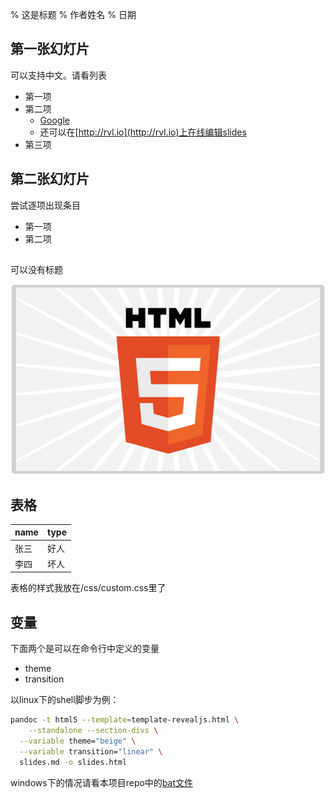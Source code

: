 % 这是标题
% 作者姓名
% 日期



## 第一张幻灯片


可以支持中文。请看列表

* 第一项
* 第二项
    - [Google](http://google.com)
    - 还可以在[http://rvl.io](http://rvl.io)上在线编辑slides
* 第三项

## 第二张幻灯片

尝试逐项出现条目

<ul>
<li class="fragment">第一项</li>
<li class="fragment">第二项</li>
</ul>


##

可以没有标题

![图片说明](fig/html5.png)

## 表格

| name | type |
|------|------|
| 张三 | 好人  |
| 李四 | 坏人  |


表格的样式我放在/css/custom.css里了


## 变量


下面两个是可以在命令行中定义的变量

* theme
* transition

以linux下的shell脚步为例：

```bash
pandoc -t html5 --template=template-revealjs.html \
	--standalone --section-divs \
  --variable theme="beige" \
  --variable transition="linear" \
  slides.md -o slides.html
```

windows下的情况请看本项目repo中的[bat文件](https://github.com/yanping/reveal.js-with-pandoc/blob/gh-pages/build.bat)